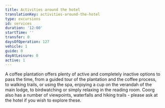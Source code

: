 ```yaml
---
title: Activities around the hotel
translationKey: activities-around-the-hotel
type: excursions
id: services
duration: '12:00'
startTime: ''
transfer: 0
daysOfOperation: 127
vehicle: 1
guide: 0
dayAtLeisure: 0
active: 1
---
```

A coffee plantation offers plenty of active and completely inactive options to pass the time, from a guided tour of the plantation and the coffee process, to walking trails, or using the spa, enjoying a cup on the verandah of the main lodge, to birdwatching or simply relaxing in the reading room.  Coorg also has a number of viewpoints, waterfalls and hiking trails - please ask at the hotel if you wish to explore these.